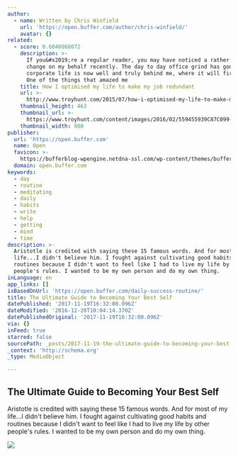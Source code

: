 ```yaml
---
author:
  - name: Written by Chris Winfield
    url: 'https://open.buffer.com/author/chris-winfield/'
    avatar: {}
related:
  - score: 0.6046068072
    description: >-
      If you&#x2019;re a regular reader, you may have noticed a rather major job
      change on my behalf recently. The day to day office grind has gone and
      corporate life is now well and truly behind me, where it will firmly stay.
      One of the things that amazed me
    title: How I optimised my life to make my job redundant
    url: >-
      http://www.troyhunt.com/2015/07/how-i-optimised-my-life-to-make-my-job.html
    thumbnail_height: 463
    thumbnail_url: >-
      https://www.troyhunt.com/content/images/2016/02/559455939C87C099-0F8C-4EE2-A9C3-DE8A663053B625255B125255D.jpg
    thumbnail_width: 880
publisher:
  url: 'https://open.buffer.com'
  name: Open
  favicon: >-
    https://bufferblog-wpengine.netdna-ssl.com/wp-content/themes/buffer-base/favicon.png
  domain: open.buffer.com
keywords:
  - day
  - routine
  - meditating
  - daily
  - habits
  - write
  - help
  - getting
  - mind
  - time
description: >-
  Aristotle is credited with saying these 15 famous words. And for most of my
  life...I didn't believe him. I fought against cultivating good habits and
  routines because I didn't want to feel like I had to live my life by other
  people's rules. I wanted to be my own person and do my own thing.
inLanguage: en
app_links: []
isBasedOnUrl: 'https://open.buffer.com/daily-success-routine/'
title: The Ultimate Guide to Becoming Your Best Self
datePublished: '2017-11-19T16:32:00.096Z'
dateModified: '2016-12-20T10:04:14.370Z'
datePublishedOriginal: '2017-11-19T16:32:00.096Z'
via: {}
inFeed: true
starred: false
sourcePath: _posts/2017-11-19-the-ultimate-guide-to-becoming-your-best-self.md
_context: 'http://schema.org'
_type: MediaObject

---
```

<article style=""><h1>The Ultimate Guide to Becoming Your Best Self</h1><p>Aristotle is credited with saying these 15 famous words. And for most of my life...I didn't believe him. I fought against cultivating good habits and routines because I didn't want to feel like I had to live my life by other people's rules. I wanted to be my own person and do my own thing.</p><img src="https://open.bufferapp.com/wp-content/uploads/2015/09/Daily-Success-Routine.jpg" /></article>